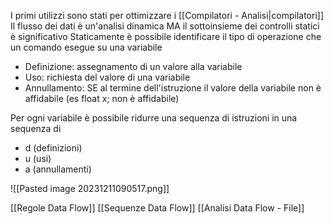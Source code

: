 I primi utilizzi sono stati per ottimizzare i [[Compilatori - Analisi|compilatori]]
Il flusso dei dati è un'analisi dinamica MA il sottoinsieme dei controlli statici è significativo
Staticamente è possibile identificare il tipo di operazione che un comando esegue su una variabile
- Definizione: assegnamento di un valore alla variabile
- Uso: richiesta del valore di una variabile
- Annullamento: SE al termine dell'istruzione il valore della variabile non è affidabile (es float x; non è affidabile)

Per ogni variabile è possibile ridurre una sequenza di istruzioni in una sequenza di 
- d (definizioni)
- u (usi)
- a (annullamenti)

![[Pasted image 20231211090517.png]]

[[Regole Data Flow]]
[[Sequenze Data Flow]]
[[Analisi Data Flow - File]]